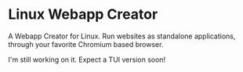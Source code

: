 # Linux Webapp Creator

A Webapp Creator for Linux. Run websites as standalone applications, through your favorite Chromium based browser.

I'm still working on it. Expect a TUI version soon!